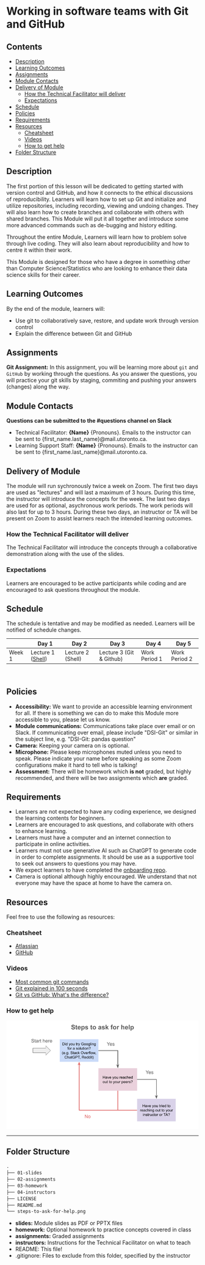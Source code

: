 # Working in software teams with Git and GitHub

## Contents
* [Description](#description)
* [Learning Outcomes](#learning-outcomes)
* [Assignments](#assignments)
* [Module Contacts](#module-contacts)
* [Delivery of Module](#delivery-of-module)
  + [How the Technical Facilitator will deliver](#how-the-instructor-will-deliver)
  + [Expectations](#expectations)
* [Schedule](#schedule)
* [Policies](#policies)
* [Requirements](#requirements)
* [Resources](#resources)
  + [Cheatsheet](#cheatsheet)
  + [Videos](#videos)
  + [How to get help](#how-to-get-help)
* [Folder Structure](#folder-structure)

## Description
The first portion of this lesson will be dedicated to getting started with version control and GitHub, and how it connects to the ethical discussions of reproducibility. Learners will learn how to set up Git and initialize and utilize repositories, including recording, viewing and undoing changes. They will also learn how to create branches and collaborate with others with shared branches. This Module will put it all together and introduce some more advanced commands such as de-bugging and history editing.

Throughout the entire Module, Learners will learn how to problem solve through live coding. They will also learn about reproducibility and how to centre it within their work.

This Module is designed for those who have a degree in something other than Computer Science/Statistics who are looking to enhance their data science skills for their career.

## Learning Outcomes
By the end of the module, learners will:
* Use git to collaboratively save, restore, and update work through version control
* Explain the difference between Git and GitHub

## Assignments
**Git Assignment:** In this assignment, you will be learning more about `git` and `GitHub` by working through the questions. As you answer the questions, you will practice your git skills by staging, commiting and pushing your answers (changes) along the way.

## Module Contacts
**Questions can be submitted to the #questions channel on Slack**

* Technical Facilitator: **{Name}** {Pronouns}. Emails to the instructor can be sent to {first_name.last_name}@mail.utoronto.ca.
* Learning Support Staff: **{Name}** {Pronouns}. Emails to the instructor can be sent to {first_name.last_name}@mail.utoronto.ca.
 
## Delivery of Module
The module will run sychronously twice a week on Zoom. The first two days are used as "lectures" and will last a maximum of 3 hours. During this time, the instructor will introduce the concepts for the week. The last two days are used for as optional, asychronous work periods. The work periods will also last for up to 3 hours. During these two days, an instructor or TA will be present on Zoom to assist learners reach the intended learning outcomes.

### How the Technical Facilitator will deliver
The Technical Facilitator will introduce the concepts through a collaborative demonstration along with the use of the slides.
 
### Expectations
Learners are encouraged to be active participants while coding and are encouraged to ask questions throughout the module.

## Schedule
The schedule is tentative and may be modified as needed. Learners will be notified of schedule changes.

||Day 1|Day 2|Day 3|Day 4|Day 5|
|---|---|---|---|---|---|
|Week 1|Lecture 1 ([Shell](https://github.com/UofT-DSI/shell))|Lecture 2 (Shell)|Lecture 3 (Git & Github)|Work Period 1|Work Period 2|

 
## Policies
* **Accessibility:** We want to provide an accessible learning environment for all. If there is something we can do to make this Module more accessible to you, please let us know.
* **Module communications:** Communications take place over email or on Slack. If communicating over email, please include "DSI-Git" or similar in the subject line, e.g. "DSI-Git: pandas question"
* **Camera:** Keeping your camera on is optional.
* **Microphone:** Please keep microphones muted unless you need to speak. Please indicate your name before speaking as some Zoom configurations make it hard to tell who is talking!
* **Assessment:** There will be homework which **is not** graded, but highly recommended, and there will be two assignments which **are** graded.
 
## Requirements
* Learners are not expected to have any coding experience, we designed the learning contents for beginners.
* Learners are encouraged to ask questions, and collaborate with others to enhance learning.
* Learners must have a computer and an internet connection to participate in online activities.
* Learners must not use generative AI such as ChatGPT to generate code in order to complete assignments. It should be use as a supportive tool to seek out answers to questions you may have.
* We expect learners to have completed the [onboarding repo](https://github.com/UofT-DSI/Onboarding/tree/tech-onboarding-docs).
* Camera is optional although highly encouraged. We understand that not everyone may have the space at home to have the camera on.

## Resources
Feel free to use the following as resources:

### Cheatsheet
- [Atlassian](https://www.atlassian.com/git/tutorials/atlassian-git-cheatsheet)
- [GitHub](https://education.github.com/git-cheat-sheet-education.pdf)

### Videos
- [Most common git commands](https://www.youtube.com/watch?v=PSJ63LULKHA)
- [Git explained in 100 seconds](https://www.youtube.com/watch?v=hwP7WQkmECE)
- [Git vs GitHub: What's the difference?](https://www.youtube.com/watch?v=wpISo9TNjfU)

### How to get help
![image](/steps-to-ask-for-help.png)

<hr>

## Folder Structure

```markdown
.
├── 01-slides
├── 02-assignments
├── 03-homework
├── 04-instructors
├── LICENSE
├── README.md
└── steps-to-ask-for-help.png
```

* **slides:** Module slides as PDF or PPTX files
* **homework:** Optional homework to practice concepts covered in class
* **assignments:** Graded assignments
* **instructors:** Instructions for the Technical Facilitator on what to teach
* README: This file!
* .gitignore: Files to exclude from this folder, specified by the instructor
